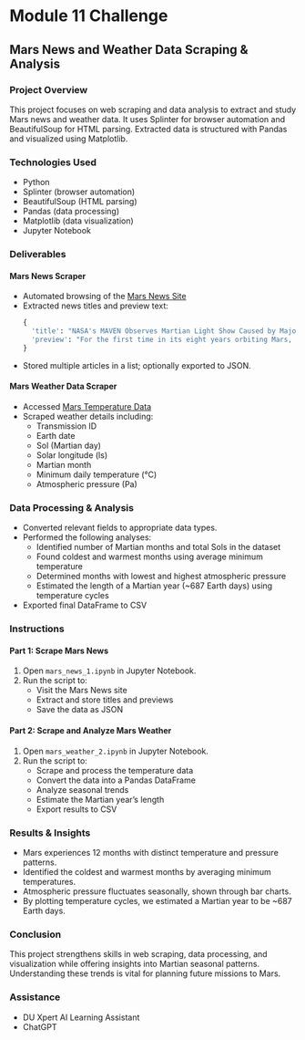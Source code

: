 
# Module 11 Challenge

## Mars News and Weather Data Scraping & Analysis

### Project Overview

This project focuses on web scraping and data analysis to extract and study Mars news and weather data. It uses Splinter for browser automation and BeautifulSoup for HTML parsing. Extracted data is structured with Pandas and visualized using Matplotlib.

### Technologies Used

- Python  
- Splinter (browser automation)  
- BeautifulSoup (HTML parsing)  
- Pandas (data processing)  
- Matplotlib (data visualization)  
- Jupyter Notebook  

### Deliverables

#### Mars News Scraper

- Automated browsing of the [Mars News Site](https://static.bc-edx.com/data/web/mars_facts/temperature.html)
- Extracted news titles and preview text:
    ```python
    {
      'title': "NASA's MAVEN Observes Martian Light Show Caused by Major Solar Storm",
      'preview': "For the first time in its eight years orbiting Mars, NASA’s MAVEN mission witnessed two different types of ultraviolet aurorae simultaneously..."
    }
    ```
- Stored multiple articles in a list; optionally exported to JSON.

#### Mars Weather Data Scraper

- Accessed [Mars Temperature Data](https://static.bc-edx.com/data/web/mars_facts/temperature.html)
- Scraped weather details including:
  - Transmission ID
  - Earth date
  - Sol (Martian day)
  - Solar longitude (ls)
  - Martian month
  - Minimum daily temperature (°C)
  - Atmospheric pressure (Pa)

### Data Processing & Analysis

- Converted relevant fields to appropriate data types.
- Performed the following analyses:
  - Identified number of Martian months and total Sols in the dataset
  - Found coldest and warmest months using average minimum temperature  
  - Determined months with lowest and highest atmospheric pressure  
  - Estimated the length of a Martian year (~687 Earth days) using temperature cycles
- Exported final DataFrame to CSV

### Instructions

#### Part 1: Scrape Mars News
1. Open `mars_news_1.ipynb` in Jupyter Notebook.
2. Run the script to:
   - Visit the Mars News site
   - Extract and store titles and previews
   - Save the data as JSON

#### Part 2: Scrape and Analyze Mars Weather
1. Open `mars_weather_2.ipynb` in Jupyter Notebook.
2. Run the script to:
   - Scrape and process the temperature data
   - Convert the data into a Pandas DataFrame
   - Analyze seasonal trends
   - Estimate the Martian year’s length
   - Export results to CSV

### Results & Insights

- Mars experiences 12 months with distinct temperature and pressure patterns.
- Identified the coldest and warmest months by averaging minimum temperatures.
- Atmospheric pressure fluctuates seasonally, shown through bar charts.
- By plotting temperature cycles, we estimated a Martian year to be ~687 Earth days.

### Conclusion

This project strengthens skills in web scraping, data processing, and visualization while offering insights into Martian seasonal patterns. Understanding these trends is vital for planning future missions to Mars.

### Assistance
- DU Xpert AI Learning Assistant  
- ChatGPT